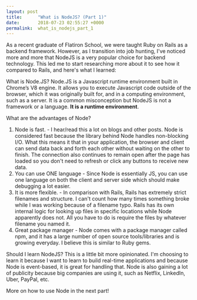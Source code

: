 ```yaml
---
layout: post
title:      "What is NodeJS? (Part 1)"
date:       2018-07-23 02:55:27 +0000
permalink:  what_is_nodejs_part_1
---
```



As a recent graduate of Flatiron School, we were taught Ruby on Rails as a backend framework. However, as I transition into job hunting, I've noticed more and more that NodeJS is a very popular choice for backend technology. This led me to start researching more about it to see how it compared to Rails, and here's what I learned: 

What is Node.JS? 
Node.JS is a Javascript runtime environment built in Chrome’s V8 engine. It allows you to execute Javascript code outside of the browser, which it was originally built for, and in a computing environment, such as a server. It is a common misconception but NodeJS is not a framework or a language. **It is a runtime environment**.

What are the advantages of Node?
1. Node is fast. - I hear/read this a lot on blogs and other posts. Node is considered fast because the library behind Node handles non-blocking I/O. What this means it that in your application, the browser and client can send data back and forth each other without waiting on the other to finish. The connection also continues to remain open after the page has loaded so you don't need to refresh or click any buttons to receive new data. 
2. You can use ONE language - Since Node is essentially JS, you can use one language on both the client and server side which should make debugging a lot easier. 
3. It is more flexible. - In comparison with Rails, Rails has extremely strict filenames and structure. I can't count how many times something broke while I was working because of a filename typo. Rails has its own internal logic for looking up files in specific locations while Node apparently does not. All you have to do is require the files by whatever filename you named it. 
4. Great package manager - Node comes with a package manager called npm, and it has a large number of open source tools/libraries and is growing everyday. I believe this is similar to Ruby gems.

Should I learn NodeJS?
This is a little bit more opinionated. I'm choosing to learn it because I want to learn to build real-time applications and because Node is event-based, it is great for handling that. Node is also gaining a lot of publicity because big companies are using it, such as Netflix, LinkedIn, Uber, PayPal, etc. 

More on how to use Node in the next part!





